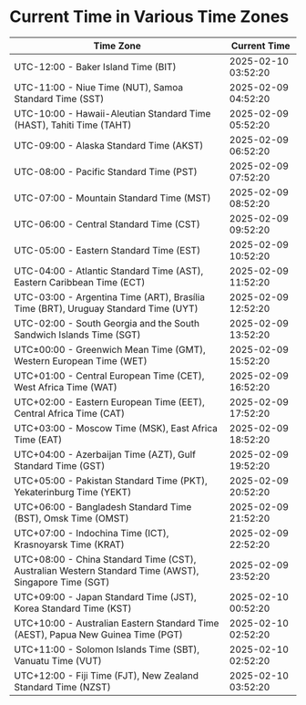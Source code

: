 # Current Time in Various Time Zones

| Time Zone | Current Time |
|-----------|--------------|
| UTC-12:00 - Baker Island Time (BIT) | 2025-02-10 03:52:20 |
| UTC-11:00 - Niue Time (NUT), Samoa Standard Time (SST) | 2025-02-09 04:52:20 |
| UTC-10:00 - Hawaii-Aleutian Standard Time (HAST), Tahiti Time (TAHT) | 2025-02-09 05:52:20 |
| UTC-09:00 - Alaska Standard Time (AKST) | 2025-02-09 06:52:20 |
| UTC-08:00 - Pacific Standard Time (PST) | 2025-02-09 07:52:20 |
| UTC-07:00 - Mountain Standard Time (MST) | 2025-02-09 08:52:20 |
| UTC-06:00 - Central Standard Time (CST) | 2025-02-09 09:52:20 |
| UTC-05:00 - Eastern Standard Time (EST) | 2025-02-09 10:52:20 |
| UTC-04:00 - Atlantic Standard Time (AST), Eastern Caribbean Time (ECT) | 2025-02-09 11:52:20 |
| UTC-03:00 - Argentina Time (ART), Brasília Time (BRT), Uruguay Standard Time (UYT) | 2025-02-09 12:52:20 |
| UTC-02:00 - South Georgia and the South Sandwich Islands Time (SGT) | 2025-02-09 13:52:20 |
| UTC±00:00 - Greenwich Mean Time (GMT), Western European Time (WET) | 2025-02-09 15:52:20 |
| UTC+01:00 - Central European Time (CET), West Africa Time (WAT) | 2025-02-09 16:52:20 |
| UTC+02:00 - Eastern European Time (EET), Central Africa Time (CAT) | 2025-02-09 17:52:20 |
| UTC+03:00 - Moscow Time (MSK), East Africa Time (EAT) | 2025-02-09 18:52:20 |
| UTC+04:00 - Azerbaijan Time (AZT), Gulf Standard Time (GST) | 2025-02-09 19:52:20 |
| UTC+05:00 - Pakistan Standard Time (PKT), Yekaterinburg Time (YEKT) | 2025-02-09 20:52:20 |
| UTC+06:00 - Bangladesh Standard Time (BST), Omsk Time (OMST) | 2025-02-09 21:52:20 |
| UTC+07:00 - Indochina Time (ICT), Krasnoyarsk Time (KRAT) | 2025-02-09 22:52:20 |
| UTC+08:00 - China Standard Time (CST), Australian Western Standard Time (AWST), Singapore Time (SGT) | 2025-02-09 23:52:20 |
| UTC+09:00 - Japan Standard Time (JST), Korea Standard Time (KST) | 2025-02-10 00:52:20 |
| UTC+10:00 - Australian Eastern Standard Time (AEST), Papua New Guinea Time (PGT) | 2025-02-10 02:52:20 |
| UTC+11:00 - Solomon Islands Time (SBT), Vanuatu Time (VUT) | 2025-02-10 02:52:20 |
| UTC+12:00 - Fiji Time (FJT), New Zealand Standard Time (NZST) | 2025-02-10 03:52:20 |
